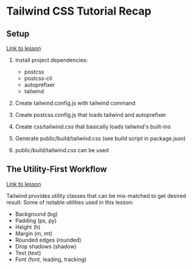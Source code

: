 # Tailwind CSS Tutorial Recap

## Setup

[Link to lesson](https://tailwindcss.com/course/setting-up-tailwind-and-postcss)

1. Install project dependencies:

    - postcss
    - postcss-cli
    - autoprefixer
    - tailwind

2. Create tailwind.config.js with tailwind command
3. Create postcss.config.js that loads tailwind and autoprefixer
4. Create css/tailwind.css that basically loads tailwind's built-ins
5. Generate public/build/tailwind.css (see build script in package.json)
6. public/build/tailwind.css can be used


## The Utility-First Workflow

[Link to lesson](https://tailwindcss.com/course/the-utility-first-workflow)

Tailwind provides utility classes that can be mix-matched to get desired result. Some of notable utilities used in this lesson:

- Background (bg)
- Padding (px, py)
- Height (h)
- Margin (m, mt)
- Rounded edges (rounded)
- Drop shadows (shadow)
- Text (text)
- Font (font, leading, tracking)

